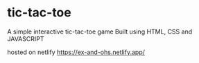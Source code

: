 # tic-tac-toe
A simple interactive tic-tac-toe game
Built using HTML, CSS and JAVASCRIPT

hosted on netlify 
https://ex-and-ohs.netlify.app/
